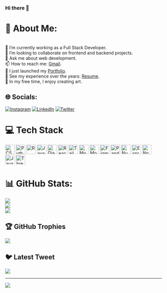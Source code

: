 ### Hi there 👋

<!--
**Lakkireddygarisai/Lakkireddygarisai** is a ✨ _special_ ✨ repository because its `README.md` (this file) appears on your GitHub profile.

Here are some ideas to get you started:

- 🔭 I’m currently working on ...
- 🌱 I’m currently learning ...
- 👯 I’m looking to collaborate on ...
- 🤔 I’m looking for help with ...
- 💬 Ask me about ...
- 📫 How to reach me: ...
- 😄 Pronouns: ...
- ⚡ Fun fact: ...
-->
# 💫 About Me:
<br>🔭 I’m currently working as a Full Stack Developer.<br>👯 I’m looking to collaborate on frontend and backend projects.<br>💬 Ask me about web development.<br>📫 How to reach me: [Gmail](mailto:sairamsairamvivek@gmail.com).<br>🔭 I just launched my [Portfolio](https://sairamlakkireddy.netlify.app/).<br>💼 See my experience over the years: [Resume](https://drive.google.com/drive/u/0/my-drive).<br>🎨 In my free time, I enjoy creating art.<br>


## 🌐 Socials:
[![Instagram](https://img.shields.io/badge/Instagram-%23E4405F.svg?logo=Instagram&logoColor=white)](https://instagram.com/https://www.instagram.com/sai_single1/) [![LinkedIn](https://img.shields.io/badge/LinkedIn-%230077B5.svg?logo=linkedin&logoColor=white)](https://linkedin.com/in/https://www.linkedin.com/in/sairam-lakkireddy/) [![Twitter](https://img.shields.io/badge/Twitter-%231DA1F2.svg?logo=Twitter&logoColor=white)](https://twitter.com/https://twitter.com/sairam12312) 

# 💻 Tech Stack
<img src="https://cdn.jsdelivr.net/gh/devicons/devicon/icons/css3/css3-original.svg" alt="CSS3" width="30" height="30">
<img src="https://cdn.jsdelivr.net/gh/devicons/devicon/icons/python/python-original.svg" alt="Python" width="30" height="30">
<img src="https://cdn.jsdelivr.net/gh/devicons/devicon/icons/r/r-original.svg" alt="R" width="30" height="30">
<img src="https://cdn.jsdelivr.net/gh/devicons/devicon/icons/javascript/javascript-original.svg" alt="JavaScript" width="30" height="30">
<img src="https://cdn.jsdelivr.net/npm/simple-icons@4.4.0/icons/django.svg" alt="Django" width="30" height="30">
<img src="https://cdn.jsdelivr.net/gh/devicons/devicon/icons/react/react-original.svg" alt="React" width="30" height="30">
<img src="https://cdn.jsdelivr.net/gh/devicons/devicon/icons/tailwindcss/tailwindcss-plain.svg" alt="TailwindCSS" width="30" height="30">
<img src="https://cdn.jsdelivr.net/gh/devicons/devicon/icons/mysql/mysql-original.svg" alt="MySQL" width="30" height="30">
<img src="https://cdn.jsdelivr.net/gh/devicons/devicon/icons/mongodb/mongodb-original.svg" alt="MongoDB" width="30" height="30">
<img src="https://cdn.jsdelivr.net/gh/simple-icons/simple-icons/icons/figma.svg" alt="Figma" width="30" height="30">
<img src="https://cdn.jsdelivr.net/gh/devicons/devicon/icons/pandas/pandas-original.svg" alt="Pandas" width="30" height="30">
<img src="https://cdn.jsdelivr.net/gh/devicons/devicon/icons/numpy/numpy-original.svg" alt="NumPy" width="30" height="30">
<img src="https://cdn.jsdelivr.net/gh/devicons/devicon/icons/express/express-original.svg" alt="Express.js" width="30" height="30">
<img src="https://cdn.jsdelivr.net/gh/devicons/devicon/icons/nodejs/nodejs-original.svg" alt="Node.js" width="30" height="30">
<img src="https://cdn.jsdelivr.net/gh/devicons/devicon/icons/java/java-original.svg" alt="Java" width="30" height="30">
<img src="https://cdn.jsdelivr.net/gh/simple-icons/simple-icons/icons/three-dot-js.svg" alt="Three.js" width="30" height="30">









# 📊 GitHub Stats:
![](https://github-readme-stats.vercel.app/api?username=Lakkireddygarisai&theme=default&hide_border=false&include_all_commits=true&count_private=true)<br/>
![](https://github-readme-streak-stats.herokuapp.com/?user=Lakkireddygarisai&theme=default&hide_border=false)<br/>
![](https://github-readme-stats.vercel.app/api/top-langs/?username=Lakkireddygarisai&theme=default&hide_border=false&include_all_commits=true&count_private=true&layout=compact)

## 🏆 GitHub Trophies
![](https://github-profile-trophy.vercel.app/?username=Lakkireddygarisai&theme=radical&no-frame=true&no-bg=false&margin-w=4)

## 🐦 Latest Tweet
[![](https://gtce.itsvg.in/api?username=https://twitter.com/sairam12312)](https://github.com/VishwaGauravIn/github-twitter-card-embed)

---
[![](https://visitcount.itsvg.in/api?id=Lakkireddygarisai&icon=0&color=0)](https://visitcount.itsvg.in)

<!-- Proudly created with GPRM ( https://gprm.itsvg.in ) -->
